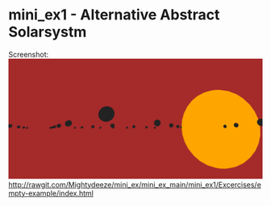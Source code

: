 # mini_ex1 - Alternative Abstract Solarsystm
Screenshot:
![alt text](mini_ex1.3.png "Alternative Abstract Solarsystem")
http://rawgit.com/Mightydeeze/mini_ex/mini_ex_main/mini_ex1/Excercises/empty-example/index.html





